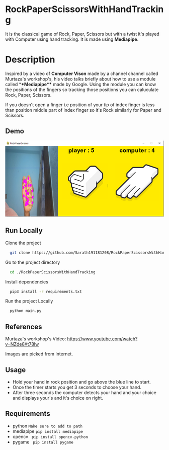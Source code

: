 # RockPaperScissorsWithHandTracking

It is the classical game of Rock, Paper, Scissors but with a twist it's played with Computer using hand tracking. It is made using **Mediapipe**.

# Description

Inspired by a video of **Computer Vison** made by a channel channel called Murtaza's workshop's, his video talks briefly about how to use a module called \***\*Mediapipe\*\*** made by Google.
Using the module you can know the positions of the fingers so tracking those positions you can caluculate Rock, Paper, Scissors.

If you doesn't open a finger i.e position of your tip of index finger is less than position middle part of index finger so it's Rock similarly for Paper and Scissors.

## Demo

![Image](https://github.com/Sarath191181208/RockPaperScissorsWithHandTracking/blob/master/images/Screenshot.png?raw=True)

## Run Locally

Clone the project

```bash
  git clone https://github.com/Sarath191181208/RockPaperScissorsWithHandTracking.git
```

Go to the project directory

```bash
  cd ./RockPaperScissorsWithHandTracking
```

Install dependencies

```bash
  pip3 install -r requirements.txt
```

Run the project Locally

```bash
  python main.py
```

## References

Murtaza's workshop's Video:
https://www.youtube.com/watch?v=NZde8Xt78Iw

Images are picked from Internet.

## Usage

- Hold your hand in rock position and go above the blue line to start.
- Once the timer starts you get 3 seconds to choose your hand.
- After three seconds the computer detects your hand and your choice and displays your's and it's choice on right.

## Requirements

- python `Make sure to add to path`
- mediapipe `pip install mediapipe`
- opencv ` pip install opencv-python`
- pygame ` pip install pygame`

